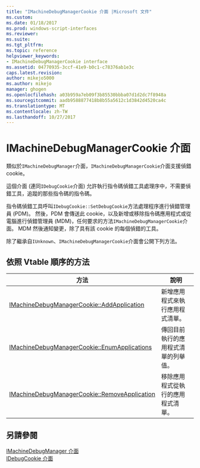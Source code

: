 ```yaml
---
title: "IMachineDebugManagerCookie 介面 |Microsoft 文件"
ms.custom: 
ms.date: 01/18/2017
ms.prod: windows-script-interfaces
ms.reviewer: 
ms.suite: 
ms.tgt_pltfrm: 
ms.topic: reference
helpviewer_keywords:
- IMachineDebugManagerCookie interface
ms.assetid: 04770935-3ccf-41e9-b0c1-c78376ab1e3c
caps.latest.revision: 
author: mikejo5000
ms.author: mikejo
manager: ghogen
ms.openlocfilehash: a03b959a7eb09f3b85530bbba07d1d2dc7f8948a
ms.sourcegitcommit: aadb9588877418b8b55a5612c1d3842d4520ca4c
ms.translationtype: MT
ms.contentlocale: zh-TW
ms.lasthandoff: 10/27/2017
---
```

# <a name="imachinedebugmanagercookie-interface"></a>IMachineDebugManagerCookie 介面
類似於`IMachineDebugManager`介面，`IMachineDebugManagerCookie`介面支援偵錯 cookie。  
  
 這個介面 (連同`IDebugCookie`介面) 允許執行指令碼偵錯工具處理序中，不需要偵錯工具，追蹤的那些指令碼的指令碼。  
  
 指令碼偵錯工具呼叫`IDebugCookie::SetDebugCookie`方法處理程序進行偵錯管理員 (PDM)。 然後，PDM 會傳送此 cookie，以及新增或移除指令碼應用程式或從電腦進行偵錯管理員 (MDM)，任何要求的方法`IMachineDebugManagerCookie`介面。 MDM 然後通知變更，除了具有該 cookie 的每個偵錯的工具。  
  
 除了繼承自`IUnknown`、`IMachineDebugManagerCookie`介面會公開下列方法。  
  
## <a name="methods-in-vtable-order"></a>依照 Vtable 順序的方法  
  
|方法|說明|  
|------------|-----------------|  
|[IMachineDebugManagerCookie::AddApplication](../../winscript/reference/imachinedebugmanagercookie-addapplication.md)|新增應用程式來執行應用程式清單。|  
|[IMachineDebugManagerCookie::EnumApplications](../../winscript/reference/imachinedebugmanagercookie-enumapplications.md)|傳回目前執行的應用程式清單的列舉值。|  
|[IMachineDebugManagerCookie::RemoveApplication](../../winscript/reference/imachinedebugmanagercookie-removeapplication.md)|移除應用程式從執行的應用程式清單。|  
  
## <a name="see-also"></a>另請參閱  
 [IMachineDebugManager 介面](../../winscript/reference/imachinedebugmanager-interface.md)   
 [IDebugCookie 介面](../../winscript/reference/idebugcookie-interface.md)